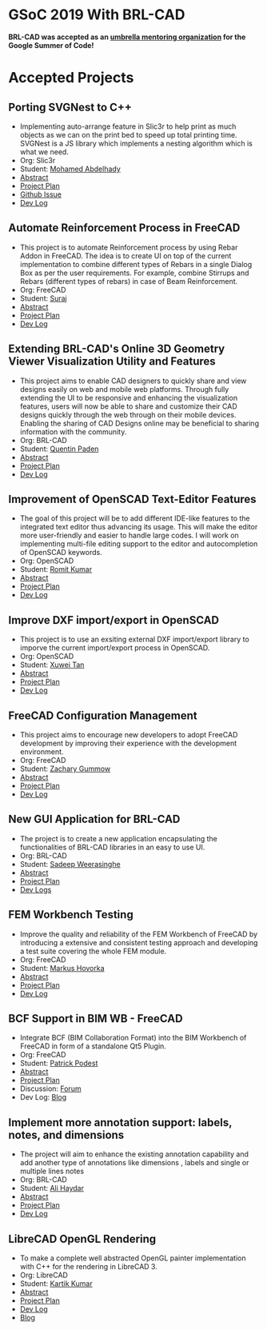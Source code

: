 # GSoC 2019 With BRL-CAD

**BRL-CAD was accepted as an [umbrella mentoring
organization](https://summerofcode.withgoogle.com) for the Google Summer
of Code!**

# Accepted Projects

## Porting SVGNest to C++

-   Implementing auto-arrange feature in Slic3r to help print as much
    objects as we can on the print bed to speed up total printing time.
    SVGNest is a JS library which implements a nesting algorithm which
    is what we need.
-   Org: Slic3r
-   Student: [Mohamed Abdelhady](http://brlcad.org/wiki/User:3bhady)
-   [Abstract](https://summerofcode.withgoogle.com/projects/#6145102097940480)
-   [Project
    Plan](https://docs.google.com/document/d/1jPKPcwzsgZp71-dwcqjF-2dhkbSJFzd1UJiHqWadBFs/edit#heading=h.ify3uxas0bf5)
-   [Github Issue](https://github.com/slic3r/Slic3r/issues/4812)
-   [Dev Log](http://brlcad.org/wiki/User:3bhady)

## Automate Reinforcement Process in FreeCAD

-   This project is to automate Reinforcement process by using Rebar
    Addon in FreeCAD. The idea is to create UI on top of the current
    implementation to combine different types of Rebars in a single
    Dialog Box as per the user requirements. For example, combine
    Stirrups and Rebars (different types of rebars) in case of Beam
    Reinforcement.
-   Org: FreeCAD
-   Student: [Suraj](https://www.freecadweb.org/wiki/User:Suraj_Dadral)
-   [Abstract](https://summerofcode.withgoogle.com/projects/#4615685316018176)
-   [Project
    Plan](https://www.freecadweb.org/wiki/User:Suraj_Dadral/gsoc_proposal)
-   [Dev
    Log](https://www.freecadweb.org/wiki/User:Suraj_Dadral/GSoC19/logs)

## Extending BRL-CAD's Online 3D Geometry Viewer Visualization Utility and Features

-   This project aims to enable CAD designers to quickly share and view
    designs easily on web and mobile web platforms. Through fully
    extending the UI to be responsive and enhancing the visualization
    features, users will now be able to share and customize their CAD
    designs quickly through the web through on their mobile devices.
    Enabling the sharing of CAD Designs online may be beneficial to
    sharing information with the community.
-   Org: BRL-CAD
-   Student: [Quentin Paden](http://brlcad.org/wiki/User:Quentinpaden)
-   [Abstract](https://summerofcode.withgoogle.com/projects/#5674766134935552)
-   [Project
    Plan](https://docs.google.com/document/d/18QCocedykMBAmplJxQpnUb8JdkBhUPllH1Timf14HgM/edit?usp=sharing)
-   [Dev Log](http://brlcad.org/wiki/User:Quentinpaden)

## Improvement of OpenSCAD Text-Editor Features

-   The goal of this project will be to add different IDE-like features
    to the integrated text editor thus advancing its usage. This will
    make the editor more user-friendly and easier to handle large codes.
    I will work on implementing multi-file editing support to the editor
    and autocompletion of OpenSCAD keywords.
-   Org: OpenSCAD
-   Student: [Romit Kumar](User:RomitKumar.md)
-   [Abstract](https://summerofcode.withgoogle.com/projects/#5042363104231424)
-   [Project Plan](User:RomitKumar/GSoC19/proposal.md)
-   [Dev Log](User:RomitKumar/GSoC19/logs.md)

## Improve DXF import/export in OpenSCAD

-   This project is to use an exsiting external DXF import/export
    library to imporve the current import/export process in OpenSCAD.
-   Org: OpenSCAD
-   Student: [Xuwei Tan](https://brlcad.org/wiki/User:Xuwei)
-   [Abstract](https://summerofcode.withgoogle.com/projects/#4926901498413056)
-   [Project
    Plan](https://docs.google.com/document/d/1KB3SsfoMhVHPlaxnZtil7UFjPDcD35gnrvps_QIhkT0/edit?usp=sharing)
-   [Dev Log](https://brlcad.org/wiki/User:Xuwei/DevLog2019)

## FreeCAD Configuration Management

-   This project aims to encourage new developers to adopt FreeCAD
    development by improving their experience with the development
    environment.
-   Org: FreeCAD
-   Student: [Zachary Gummow](User:Zachg.md)
-   [Abstract](https://summerofcode.withgoogle.com/projects/#6101797721079808)
-   [Project
    Plan](https://docs.google.com/document/d/1LJRcp55qL6f-4NpFzfQXhgJIJag0GUEXL8QYIz-hdyU/edit?usp=sharing)
-   [Dev Log](https://zachgummow.github.io/)

## New GUI Application for BRL-CAD

-   The project is to create a new application encapsulating the
    functionalities of BRL-CAD libraries in an easy to use UI.
-   Org: BRL-CAD
-   Student: [Sadeep Weerasinghe](https://brlcad.org/wiki/User:Sadeep)
-   [Abstract](https://summerofcode.withgoogle.com/projects/#5575865184813056)
-   [Project
    Plan](https://drive.google.com/open?id=1neRDaiPuKw48aq7KYNAAthhBSw3vMiR8zY1RibsmQdw)
-   [Dev Logs](http://brlcad.org/wiki/User:Sadeep/DevLog-NewGui)

## FEM Workbench Testing

-   Improve the quality and reliability of the FEM Workbench of FreeCAD
    by introducing a extensive and consistent testing approach and
    developing a test suite covering the whole FEM module.
-   Org: FreeCAD
-   Student: [Markus
    Hovorka](https://forum.freecadweb.org/memberlist.php?mode=viewprofile&u=3911)
-   [Abstract](https://summerofcode.withgoogle.com/projects/#4616265304375296)
-   [Project
    Plan](https://docs.google.com/document/d/1riddGK1_k2DLCleUdNQ_qVk7uMqyyDj_cIL4ugN-AC4/edit?usp=sharing)
-   [Dev Log](https://ceeli.github.io/gsoc)

## BCF Support in BIM WB - FreeCAD

-   Integrate BCF (BIM Collaboration Format) into the BIM Workbench of
    FreeCAD in form of a standalone Qt5 Plugin.
-   Org: FreeCAD
-   Student: [Patrick
    Podest](https://forum.freecadweb.org/memberlist.php?mode=viewprofile&u=23873)
-   [Abstract](https://summerofcode.withgoogle.com/projects/#5663586133737472)
-   [Project
    Plan](https://docs.google.com/document/d/1LDYokb6sjMmrGs7Od2VZ3u1jlZ6bomerW_mpQK87e-A/edit?usp=sharing)
-   Discussion:
    [Forum](https://forum.freecadweb.org/viewtopic.php?f=8&t=35465)
-   Dev Log: [Blog](https://podestplatz.github.io/FreeCAD-blog)

## Implement more annotation support: labels, notes, and dimensions

-   The project will aim to enhance the existing annotation capability
    and add another type of annotations like dimensions , labels and
    single or multiple lines notes
-   Org: BRL-CAD
-   Student: [Ali
    Haydar](https://brlcad.org/wiki/Ali_Haydar_presonal_page)
-   [Abstract](https://summerofcode.withgoogle.com/organizations/5998740693843968/#4874682312949760)
-   [Project
    Plan](https://brlcad.org/wiki/User:Ali_Haydar/GSOC19/project)
-   [Dev Log](https://brlcad.org/wiki/Ali_Haydar_Dev_log)

## LibreCAD OpenGL Rendering

-   To make a complete well abstracted OpenGL painter implementation
    with C++ for the rendering in LibreCAD 3.
-   Org: LibreCAD
-   Student: [Kartik
    Kumar](https://wiki.librecad.org/index.php?title=User:Kartik_Kumar)
-   [Abstract](https://summerofcode.withgoogle.com/projects/#5508189452238848)
-   [Project
    Plan](https://wiki.librecad.org/images/7/73/LibreCAD_OpenGL_Kartik_proposal.pdf)
-   [Dev
    Log](https://wiki.librecad.org/index.php?title=GSoC_2019_Dev_Log)
-   [Blog](https://blog.librecad.org/category/development/gsoc2019/)
